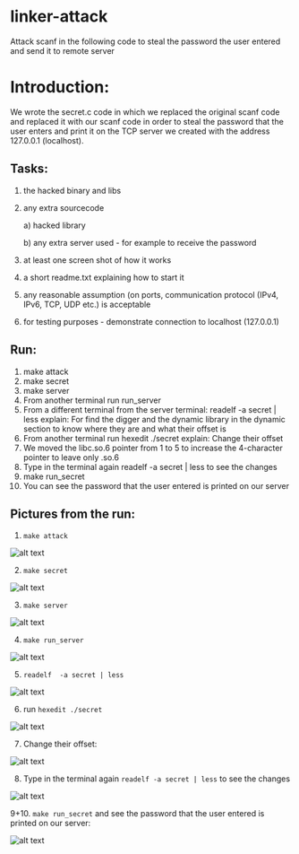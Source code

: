 # linker-attack
Attack scanf in the following code to steal the password the user entered and send it to remote server


# Introduction:
We wrote the secret.c code in which we replaced the original scanf code and replaced it with our scanf code in order to steal the password that the user enters and print it on the TCP server we created with the address 127.0.0.1 (localhost).


## Tasks:
1. the hacked binary and libs

2. any extra sourcecode

    a) hacked library

    b) any extra server used - for example to receive the password

3. at least one screen shot of how it works

4. a short readme.txt explaining how to start it

5. any reasonable assumption (on ports, communication protocol (IPv4, IPv6, TCP, UDP etc.) is acceptable

6. for testing purposes - demonstrate connection to localhost (127.0.0.1)


##  Run:
1. make attack
2. make secret
3. make server
4. From another terminal run run_server
5. From a different terminal from the server terminal: readelf  -a secret | less 
   explain: For find the digger and the dynamic library in the dynamic section to know where they are and what their offset is 
6.   From another terminal run hexedit ./secret
    explain: Change their offset
7. We moved the libc.so.6 pointer from 1 to 5 to increase the 4-character pointer to leave only .so.6
8. Type in the terminal again readelf -a secret | less to see the changes
9. make run_secret
10. You can see the password that the user entered is printed on our server

## Pictures from the run:

1. ```make attack```
 
![alt text](https://github.com/RazElbaz/linker-attack/blob/main/Pictures%20from%20the%20run/make_attack.png)

2. ```make secret```

![alt text](https://github.com/RazElbaz/linker-attack/blob/main/Pictures%20from%20the%20run/make_secret.png)

3. ```make server```

![alt text](https://github.com/RazElbaz/linker-attack/blob/main/Pictures%20from%20the%20run/make_server.png)

4. ```make run_server```

![alt text](https://github.com/RazElbaz/linker-attack/blob/main/Pictures%20from%20the%20run/run_server.png)

5. ```readelf  -a secret | less```

![alt text](https://github.com/RazElbaz/linker-attack/blob/main/Pictures%20from%20the%20run/find_bit.png)

6. run ```hexedit ./secret```


![alt text](https://github.com/RazElbaz/linker-attack/blob/main/Pictures%20from%20the%20run/befor.png)

7. Change their offset:


![alt text](https://github.com/RazElbaz/linker-attack/blob/main/Pictures%20from%20the%20run/after.png)

8. Type in the terminal again ```readelf -a secret | less``` to see the changes

![alt text](https://github.com/RazElbaz/linker-attack/blob/main/Pictures%20from%20the%20run/readelf_result.png)

9+10.   ```make run_secret``` and see the password that the user entered is printed on our server:

![alt text](https://github.com/RazElbaz/linker-attack/blob/main/Pictures%20from%20the%20run/end.png)


